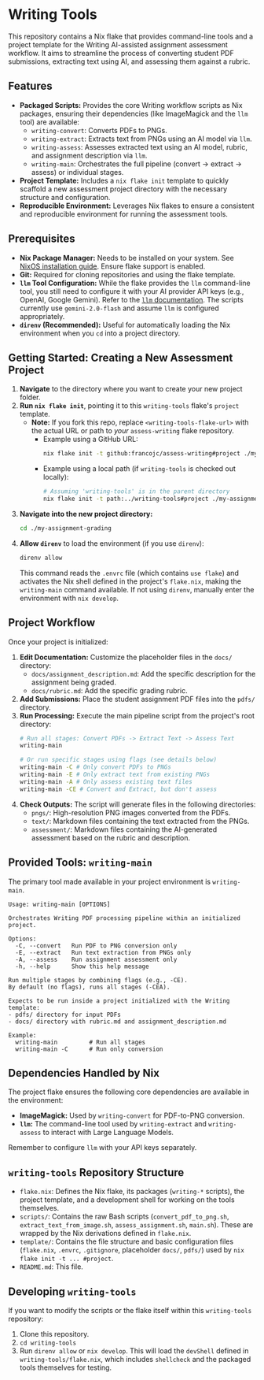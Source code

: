 # Writing Tools

This repository contains a Nix flake that provides command-line tools and a project template for the Writing AI-assisted assignment assessment workflow. It aims to streamline the process of converting student PDF submissions, extracting text using AI, and assessing them against a rubric.

## Features

*   **Packaged Scripts:** Provides the core Writing workflow scripts as Nix packages, ensuring their dependencies (like ImageMagick and the `llm` tool) are available:
    *   `writing-convert`: Converts PDFs to PNGs.
    *   `writing-extract`: Extracts text from PNGs using an AI model via `llm`.
    *   `writing-assess`: Assesses extracted text using an AI model, rubric, and assignment description via `llm`.
    *   `writing-main`: Orchestrates the full pipeline (convert -> extract -> assess) or individual stages.
*   **Project Template:** Includes a `nix flake init` template to quickly scaffold a new assessment project directory with the necessary structure and configuration.
*   **Reproducible Environment:** Leverages Nix flakes to ensure a consistent and reproducible environment for running the assessment tools.

## Prerequisites

*   **Nix Package Manager:** Needs to be installed on your system. See [NixOS installation guide](https://nixos.org/download.html). Ensure flake support is enabled.
*   **Git:** Required for cloning repositories and using the flake template.
*   **`llm` Tool Configuration:** While the flake provides the `llm` command-line tool, you still need to configure it with your AI provider API keys (e.g., OpenAI, Google Gemini). Refer to the [`llm` documentation](https://llm.datasette.io/en/stable/setup.html#configuring-api-keys). The scripts currently use `gemini-2.0-flash` and assume `llm` is configured appropriately.
*   **`direnv` (Recommended):** Useful for automatically loading the Nix environment when you `cd` into a project directory.

## Getting Started: Creating a New Assessment Project

1.  **Navigate** to the directory where you want to create your new project folder.
2.  **Run `nix flake init`**, pointing it to this `writing-tools` flake's `project` template.
    * **Note:** If you fork this repo, replace `<writing-tools-flake-url>` with the actual URL or path to *your* `assess-writing` flake repository.
        *   Example using a GitHub URL:
            ```bash
            nix flake init -t github:francojc/assess-writing#project ./my-assignment-grading
            ```
        *   Example using a local path (if `writing-tools` is checked out locally):
            ```bash
            # Assuming 'writing-tools' is in the parent directory
            nix flake init -t path:../writing-tools#project ./my-assignment-grading
            ```
3.  **Navigate into the new project directory:**
    ```bash
    cd ./my-assignment-grading
    ```
4.  **Allow `direnv`** to load the environment (if you use `direnv`):
    ```bash
    direnv allow
    ```
    This command reads the `.envrc` file (which contains `use flake`) and activates the Nix shell defined in the project's `flake.nix`, making the `writing-main` command available. If not using `direnv`, manually enter the environment with `nix develop`.

## Project Workflow

Once your project is initialized:

1.  **Edit Documentation:** Customize the placeholder files in the `docs/` directory:
    *   `docs/assignment_description.md`: Add the specific description for the assignment being graded.
    *   `docs/rubric.md`: Add the specific grading rubric.
2.  **Add Submissions:** Place the student assignment PDF files into the `pdfs/` directory.
3.  **Run Processing:** Execute the main pipeline script from the project's root directory:
    ```bash
    # Run all stages: Convert PDFs -> Extract Text -> Assess Text
    writing-main

    # Or run specific stages using flags (see details below)
    writing-main -C # Only convert PDFs to PNGs
    writing-main -E # Only extract text from existing PNGs
    writing-main -A # Only assess existing text files
    writing-main -CE # Convert and Extract, but don't assess
    ```
4.  **Check Outputs:** The script will generate files in the following directories:
    *   `pngs/`: High-resolution PNG images converted from the PDFs.
    *   `text/`: Markdown files containing the text extracted from the PNGs.
    *   `assessment/`: Markdown files containing the AI-generated assessment based on the rubric and description.

## Provided Tools: `writing-main`

The primary tool made available in your project environment is `writing-main`.

```
Usage: writing-main [OPTIONS]

Orchestrates Writing PDF processing pipeline within an initialized project.

Options:
  -C, --convert   Run PDF to PNG conversion only
  -E, --extract   Run text extraction from PNGs only
  -A, --assess    Run assignment assessment only
  -h, --help      Show this help message

Run multiple stages by combining flags (e.g., -CE).
By default (no flags), runs all stages (-CEA).

Expects to be run inside a project initialized with the Writing template:
- pdfs/ directory for input PDFs
- docs/ directory with rubric.md and assignment_description.md

Example:
  writing-main         # Run all stages
  writing-main -C      # Run only conversion
```

## Dependencies Handled by Nix

The project flake ensures the following core dependencies are available in the environment:

*   **ImageMagick:** Used by `writing-convert` for PDF-to-PNG conversion.
*   **`llm`:** The command-line tool used by `writing-extract` and `writing-assess` to interact with Large Language Models.

Remember to configure `llm` with your API keys separately.

## `writing-tools` Repository Structure

*   `flake.nix`: Defines the Nix flake, its packages (`writing-*` scripts), the project template, and a development shell for working on the tools themselves.
*   `scripts/`: Contains the raw Bash scripts (`convert_pdf_to_png.sh`, `extract_text_from_image.sh`, `assess_assignment.sh`, `main.sh`). These are wrapped by the Nix derivations defined in `flake.nix`.
*   `template/`: Contains the file structure and basic configuration files (`flake.nix`, `.envrc`, `.gitignore`, placeholder `docs/`, `pdfs/`) used by `nix flake init -t ... #project`.
*   `README.md`: This file.

## Developing `writing-tools`

If you want to modify the scripts or the flake itself within this `writing-tools` repository:

1.  Clone this repository.
2.  `cd writing-tools`
3.  Run `direnv allow` or `nix develop`. This will load the `devShell` defined in `writing-tools/flake.nix`, which includes `shellcheck` and the packaged tools themselves for testing.
